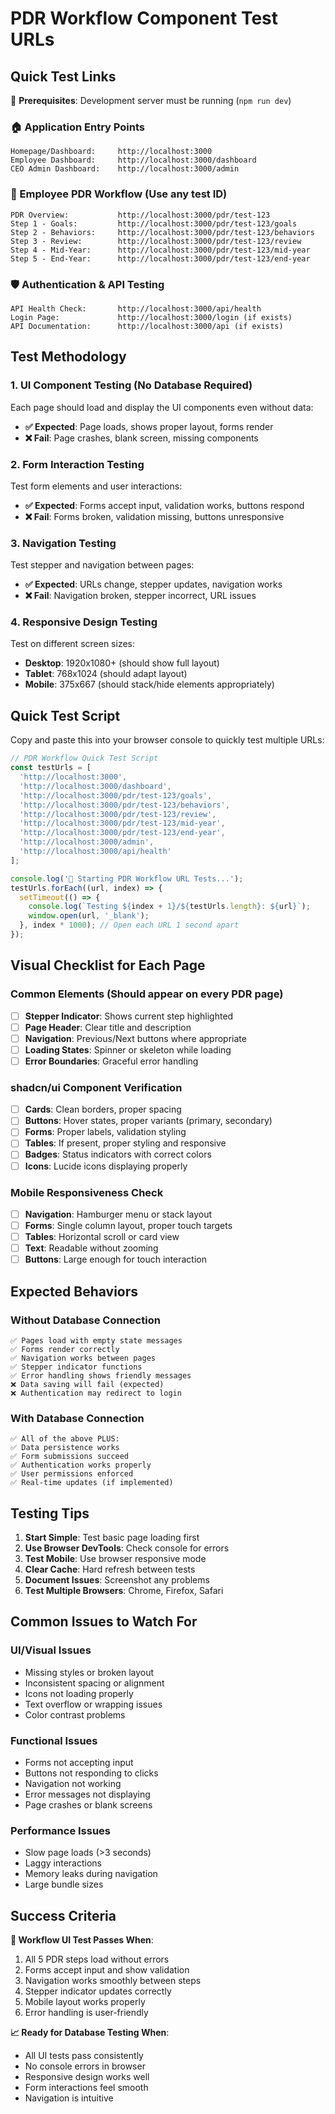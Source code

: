 # PDR Workflow Component Test URLs

## Quick Test Links
🔧 **Prerequisites**: Development server must be running (`npm run dev`)

### 🏠 Application Entry Points
```
Homepage/Dashboard:     http://localhost:3000
Employee Dashboard:     http://localhost:3000/dashboard  
CEO Admin Dashboard:    http://localhost:3000/admin
```

### 🎯 Employee PDR Workflow (Use any test ID)
```
PDR Overview:           http://localhost:3000/pdr/test-123
Step 1 - Goals:         http://localhost:3000/pdr/test-123/goals
Step 2 - Behaviors:     http://localhost:3000/pdr/test-123/behaviors  
Step 3 - Review:        http://localhost:3000/pdr/test-123/review
Step 4 - Mid-Year:      http://localhost:3000/pdr/test-123/mid-year
Step 5 - End-Year:      http://localhost:3000/pdr/test-123/end-year
```

### 🛡️ Authentication & API Testing
```
API Health Check:       http://localhost:3000/api/health
Login Page:             http://localhost:3000/login (if exists)
API Documentation:      http://localhost:3000/api (if exists)
```

## Test Methodology

### 1. UI Component Testing (No Database Required)
Each page should load and display the UI components even without data:
- **✅ Expected**: Page loads, shows proper layout, forms render
- **❌ Fail**: Page crashes, blank screen, missing components

### 2. Form Interaction Testing  
Test form elements and user interactions:
- **✅ Expected**: Forms accept input, validation works, buttons respond
- **❌ Fail**: Forms broken, validation missing, buttons unresponsive

### 3. Navigation Testing
Test stepper and navigation between pages:
- **✅ Expected**: URLs change, stepper updates, navigation works
- **❌ Fail**: Navigation broken, stepper incorrect, URL issues

### 4. Responsive Design Testing
Test on different screen sizes:
- **Desktop**: 1920x1080+ (should show full layout)
- **Tablet**: 768x1024 (should adapt layout)  
- **Mobile**: 375x667 (should stack/hide elements appropriately)

## Quick Test Script

Copy and paste this into your browser console to quickly test multiple URLs:

```javascript
// PDR Workflow Quick Test Script
const testUrls = [
  'http://localhost:3000',
  'http://localhost:3000/dashboard',
  'http://localhost:3000/pdr/test-123/goals',
  'http://localhost:3000/pdr/test-123/behaviors',
  'http://localhost:3000/pdr/test-123/review',
  'http://localhost:3000/pdr/test-123/mid-year',
  'http://localhost:3000/pdr/test-123/end-year',
  'http://localhost:3000/admin',
  'http://localhost:3000/api/health'
];

console.log('🚀 Starting PDR Workflow URL Tests...');
testUrls.forEach((url, index) => {
  setTimeout(() => {
    console.log(`Testing ${index + 1}/${testUrls.length}: ${url}`);
    window.open(url, '_blank');
  }, index * 1000); // Open each URL 1 second apart
});
```

## Visual Checklist for Each Page

### Common Elements (Should appear on every PDR page)
- [ ] **Stepper Indicator**: Shows current step highlighted
- [ ] **Page Header**: Clear title and description
- [ ] **Navigation**: Previous/Next buttons where appropriate
- [ ] **Loading States**: Spinner or skeleton while loading
- [ ] **Error Boundaries**: Graceful error handling

### shadcn/ui Component Verification
- [ ] **Cards**: Clean borders, proper spacing
- [ ] **Buttons**: Hover states, proper variants (primary, secondary)
- [ ] **Forms**: Proper labels, validation styling
- [ ] **Tables**: If present, proper styling and responsive
- [ ] **Badges**: Status indicators with correct colors
- [ ] **Icons**: Lucide icons displaying properly

### Mobile Responsiveness Check
- [ ] **Navigation**: Hamburger menu or stack layout
- [ ] **Forms**: Single column layout, proper touch targets
- [ ] **Tables**: Horizontal scroll or card view
- [ ] **Text**: Readable without zooming
- [ ] **Buttons**: Large enough for touch interaction

## Expected Behaviors

### Without Database Connection
```
✅ Pages load with empty state messages
✅ Forms render correctly  
✅ Navigation works between pages
✅ Stepper indicator functions
✅ Error handling shows friendly messages
❌ Data saving will fail (expected)
❌ Authentication may redirect to login
```

### With Database Connection  
```
✅ All of the above PLUS:
✅ Data persistence works
✅ Form submissions succeed
✅ Authentication works properly
✅ User permissions enforced
✅ Real-time updates (if implemented)
```

## Testing Tips

1. **Start Simple**: Test basic page loading first
2. **Use Browser DevTools**: Check console for errors
3. **Test Mobile**: Use browser responsive mode
4. **Clear Cache**: Hard refresh between tests
5. **Document Issues**: Screenshot any problems
6. **Test Multiple Browsers**: Chrome, Firefox, Safari

## Common Issues to Watch For

### UI/Visual Issues
- Missing styles or broken layout
- Inconsistent spacing or alignment  
- Icons not loading properly
- Text overflow or wrapping issues
- Color contrast problems

### Functional Issues  
- Forms not accepting input
- Buttons not responding to clicks
- Navigation not working
- Error messages not displaying
- Page crashes or blank screens

### Performance Issues
- Slow page loads (>3 seconds)
- Laggy interactions
- Memory leaks during navigation
- Large bundle sizes

## Success Criteria

**🎯 Workflow UI Test Passes When**:
1. All 5 PDR steps load without errors
2. Forms accept input and show validation
3. Navigation works smoothly between steps
4. Stepper indicator updates correctly
5. Mobile layout works properly
6. Error handling is user-friendly

**📈 Ready for Database Testing When**:
- All UI tests pass consistently
- No console errors in browser
- Responsive design works well
- Form interactions feel smooth
- Navigation is intuitive

